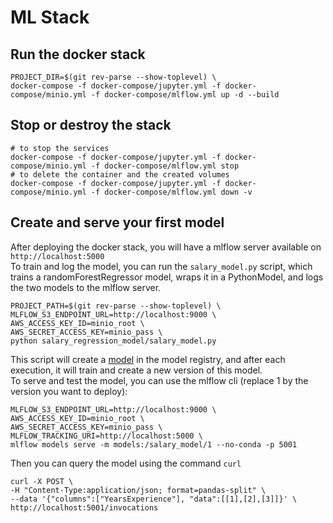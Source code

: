 # ML Stack

## Run the docker stack
```shell
PROJECT_DIR=$(git rev-parse --show-toplevel) \
docker-compose -f docker-compose/jupyter.yml -f docker-compose/minio.yml -f docker-compose/mlflow.yml up -d --build
```

## Stop or destroy the stack
```shell
# to stop the services
docker-compose -f docker-compose/jupyter.yml -f docker-compose/minio.yml -f docker-compose/mlflow.yml stop
# to delete the container and the created volumes
docker-compose -f docker-compose/jupyter.yml -f docker-compose/minio.yml -f docker-compose/mlflow.yml down -v
```

## Create and serve your first model
After deploying the docker stack, you will have a mlflow server available on `http://localhost:5000`  
To train and log the model, you can run the `salary_model.py` script, which trains a randomForestRegressor model, wraps it in a PythonModel, and logs the two models to the mlflow server.
```shell
PROJECT_PATH=$(git rev-parse --show-toplevel) \
MLFLOW_S3_ENDPOINT_URL=http://localhost:9000 \
AWS_ACCESS_KEY_ID=minio_root \
AWS_SECRET_ACCESS_KEY=minio_pass \
python salary_regression_model/salary_model.py
```
This script will create a [model](http://localhost:5000/#/models/salary_model) in the model registry, and after each execution, it will train and create a new version of this model.  
To serve and test the model, you can use the mlflow cli (replace 1 by the version you want to deploy):
```shell
MLFLOW_S3_ENDPOINT_URL=http://localhost:9000 \
AWS_ACCESS_KEY_ID=minio_root \
AWS_SECRET_ACCESS_KEY=minio_pass \
MLFLOW_TRACKING_URI=http://localhost:5000 \
mlflow models serve -m models:/salary_model/1 --no-conda -p 5001
```
Then you can query the model using the command `curl`
```shell
curl -X POST \
-H "Content-Type:application/json; format=pandas-split" \
--data '{"columns":["YearsExperience"], "data":[[1],[2],[3]]}' \
http://localhost:5001/invocations
```

